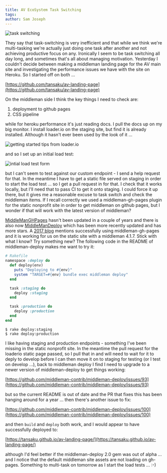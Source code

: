 ```yaml
---
title: AV EcoSystem Task Switching
tags: 
author: Sam Joseph
---
```


![task switching](../images/task_switching.jpg)

They say that task-switching is very inefficient and that while we think we're multi-tasking we're actually just doing one task after another and not achieving productive focus on any.  Ironically I seem to be task switching all day long, and sometimes that's all about managing motivation.  Yesterday I couldn't decide between making a middleman landing page for the AV main site and investigating the performance issues we have with the site on Heroku.  So I started off on both ...

[https://github.com/tansaku/av-landing-page](https://github.com/tansaku/av-landing-page)

On the middleman side I think the key things I need to check are:

1. deployment to github pages
2. CSS pipeline

while for heroku performance it's just reading docs.  I pull the docs up on my big monitor.  I install loader.io on the staging site, but find it is already installed.  Although it hasn't ever been used by the look of it ...

![getting started tips from loader.io](https://dl.dropbox.com/s/reu4c637j16izcc/Screenshot%202017-10-18%2009.58.50.png?dl=0)

and so I set up an initial load test:

![intial load test form](https://dl.dropbox.com/s/lx5yei9gm1udy6w/Screenshot%202017-10-18%2010.00.06.png?dl=0)

but I can't seem to test against our custom endpoint - I send a help request for that.  In the meantime I have to get a static file served on staging in order to start the load test ... so I get a pull request in for that.  I check that it works locally, but I'll need that to pass CI to get it onto staging.  I could force it up there, but it gives me a reasonable excuse to task switch and check the middleman items.  If I recall correctly we used a middleman-gh-pages plugin for the static nonprofit site in order to get middleman on github pages, but I wonder if that will work with the latest version of middleman?

[MiddleManGHPages](https://github.com/edgecase/middleman-gh-pages) hasn't been updated in a couple of years and there is also now [MiddleManDeploy](https://github.com/middleman-contrib/middleman-deploy) which has been more recently updated and has more stars.  A [2017 blog](https://ashfurrow.com/blog/building-static-sites-with-middleman/) mentions successfully using middleman-gh-pages and it is working for us on the static site with a middleman 4.1.7.  Stick with what I know? Try something new?  The following code in the README of middleman-deploy makes me want to try it:

```rb
# Rakefile
namespace :deploy do
  def deploy(env)
    puts "Deploying to #{env}"
    system "TARGET=#{env} bundle exec middleman deploy"
  end

  task :staging do
    deploy :staging
  end

  task :production do
    deploy :production
  end
end
```
```
$ rake deploy:staging
$ rake deploy:production
```

I like having staging and production endpoints - something I've been missing in the static nonprofit site.  In the meantime the pull request for the loaderio static page passed, so I pull that in and will need to wait for it to deply to develop before I can then move it on to staging for testing (or I test on develop ...), back to middleman deploy I find I need to upgrade to a newer version of middleman-deploy to get things working:

[https://github.com/middleman-contrib/middleman-deploy/issues/93](https://github.com/middleman-contrib/middleman-deploy/issues/93)

but so the current README is out of date and the PR that fixes this has been hanging around for a year ... then there's another issue to fix:

[https://github.com/middleman-contrib/middleman-deploy/issues/100](https://github.com/middleman-contrib/middleman-deploy/issues/100)

and then `build` and `deploy` both work, and I would appear to have successfully deployed to:

[https://tansaku.github.io/av-landing-page/](https://tansaku.github.io/av-landing-page/)

although I'd feel better if the middleman-deploy 2.0 gem was out of alpha ... and I notice that the default middleman site assets are not loading on gh-pages.  Something to multi-task on tomorrow as I start the load tests ... :-)
